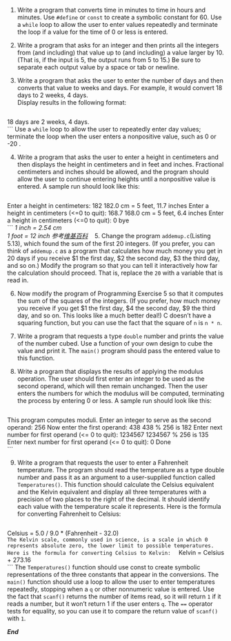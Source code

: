 1. Write a program that converts time in minutes to time in hours and minutes. Use `#define` or `const` to create a symbolic constant for 60. Use a `while` loop to allow the user to enter values repeatedly and terminate the loop if a value for the time of 0 or less 
is entered.    

2. Write a program that asks for an integer and then prints all the integers from (and including) that value up to (and including) a value larger by 10. (That is, if the input is 5, the output runs from 5 to 15.) Be sure to separate each output value by a space or tab or newline.    
   
3. Write a program that asks the user to enter the number of days and then converts that value to weeks and days. For example, it would convert 18 days to 2 weeks, 4 days.  
Display results in the following format:  
	```
  18 days are 2 weeks, 4 days.   
	```
	Use a `while` loop to allow the user to repeatedly enter day values; terminate the loop when the user enters a nonpositive value, such as  0  or  -20 .    
   
4. Write a program that asks the user to enter a height in centimeters and then displays the height in centimeters and in feet and inches. Fractional centimeters and inches should be allowed, and the program should allow the user to continue entering heights until a nonpositive value is entered. A sample run should look like this:  
	```
  Enter a height in centimeters:  182 
  182.0 cm = 5 feet, 11.7 inches
  Enter a height in centimeters (<=0 to quit):  168.7 
  168.0 cm = 5 feet, 6.4 inches
  Enter a height in centimeters (<=0 to quit):  0 
  bye     
	```
	*1 inch = 2.54 cm*  
	*1 foot = 12 inch 参考[维基百科](https://zh.wikipedia.org/wiki/%E8%8B%B1%E5%AF%B8#.E5.96.AE.E4.BD.8D.E6.8F.9B.E7.AE.97)* 
   
5. Change the program `addemup.c`(Listing 5.13), which found the sum of the first 20 integers. (If you prefer, you can think of  `addemup.c` as a program that calculates how much money you get in 20 days if you receive $1 the first day, $2 the second day, $3 the third day, and so on.) Modify the program so that you can tell it interactively how far the calculation should proceed. That is, replace the `20` with a variable that is read in.    
   
6. Now modify the program of Programming Exercise 5 so that it computes the sum of the squares of the integers. (If you prefer, how much money you receive if you get $1 the first day, $4 the second day, $9 the third day, and so on. This looks like a much better deal!) C doesn’t have a squaring function, but you can use the fact that the square of `n` is `n * n`. 
 
7. Write a program that requests a type `double` number and prints the value of the number cubed. Use a function of your own design to cube the value and print it. The `main()` program should pass the entered value to this function.    
   
8. Write a program that displays the results of applying the modulus operation. The user should first enter an integer to be used as the second operand, which will then remain unchanged. Then the user enters the numbers for which the modulus will be computed, terminating the process by entering 0 or less. A sample run should look like this:  
	```
  This program computes moduli.
  Enter an integer to serve as the second operand:  256 
  Now enter the first operand:  438 
  438 % 256 is 182
  Enter next number for first operand (<= 0 to quit):  1234567 
  1234567 % 256 is 135
  Enter next number for first operand (<= 0 to quit):  0 
  Done     
	```
   
9. Write a program that requests the user to enter a Fahrenheit temperature. The program should read the temperature as a type  double  number and pass it as an argument to a user-supplied function called `Temperatures()`. This function should calculate the Celsius equivalent and the Kelvin equivalent and display all three temperatures with a precision of two places to the right of the decimal. It should identify each value with the temperature scale it represents. Here is the formula for converting Fahrenheit to Celsius:  
	```
  Celsius = 5.0 / 9.0 * (Fahrenheit - 32.0)  
	```
  The Kelvin scale, commonly used in science, is a scale in which 0 represents absolute zero, the lower limit to possible temperatures. Here is the formula for converting Celsius to Kelvin:  
	```
  Kelvin = Celsius + 273.16  
	```
 The `Temperatures()` function should use  const  to create symbolic representations of the three constants that appear in the conversions. The `main()` function should use a loop to allow the user to enter temperatures repeatedly, stopping when a `q` or other nonnumeric value is entered. Use the fact that `scanf()` returns the number of items read, so it will return `1` if it reads a number, but it won’t return 1 if the user enters `q`. The `==` operator tests for equality, so you can use it to compare the return value of  `scanf()` with `1`. 

***End***
